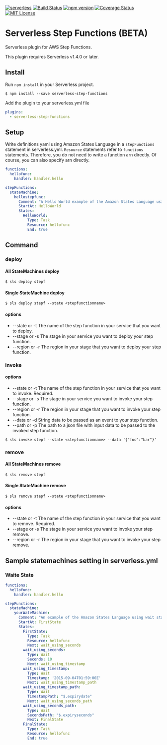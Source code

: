 [![serverless](http://public.serverless.com/badges/v3.svg)](http://www.serverless.com) [![Build Status](https://travis-ci.org/horike37/serverless-step-functions.svg?branch=master)](https://travis-ci.org/horike37/serverless-step-functions) [![npm version](https://badge.fury.io/js/serverless-step-functions.svg)](https://badge.fury.io/js/serverless-step-functions)  [![Coverage Status](https://coveralls.io/repos/github/horike37/serverless-step-functions/badge.svg?branch=master)](https://coveralls.io/github/horike37/serverless-step-functions?branch=master) [![MIT License](http://img.shields.io/badge/license-MIT-blue.svg?style=flat)](LICENSE)
# Serverless Step Functions (BETA)
Serverless plugin for AWS Step Functions.

This plugin requires Serverless v1.4.0 or later.

## Install
Run `npm install` in your Serverless project.
```
$ npm install --save serverless-step-functions
```

Add the plugin to your serverless.yml file
```yml
plugins:
  - serverless-step-functions
```

## Setup
Write definitions yaml using Amazon States Language in a `stepFunctions` statement in serverless.yml.
`Resource` statements refer to `functions` statements. Therefore, you do not need to write a function arn directly.
Of course, you can also specify arn directly.

```yml
functions:
  hellofunc:
    handler: handler.hello

stepFunctions:
  stateMachine:
    hellostepfunc:
      Comment: "A Hello World example of the Amazon States Language using an AWS Lambda Function"
      StartAt: HelloWorld
      States: 
        HelloWorld: 
          Type: Task
          Resource: hellofunc
          End: true
```

## Command
### deploy
#### All StateMachines deploy 
```
$ sls deploy stepf
```

#### Single StateMachine deploy 
```
$ sls deploy stepf --state <stepfunctionname>
```

#### options

- --state or -t The name of the step function in your service that you want to deploy.
- --stage or -s The stage in your service you want to deploy your step function.
- --region or -r The region in your stage that you want to deploy your step function.

### invoke
#### options

- --state or -t The name of the step function in your service that you want to invoke. Required.
- --stage or -s The stage in your service you want to invoke your step function.
- --region or -r The region in your stage that you want to invoke your step function.
- --data or -d String data to be passed as an event to your step function.
- --path or -p The path to a json file with input data to be passed to the invoked step function.
```
$ sls invoke stepf --state <stepfunctionname> --data '{"foo":"bar"}'
```

### remove
#### All StateMachines remove

```
$ sls remove stepf
```

#### Single StateMachine remove

```
$ sls remove stepf --state <stepfunctionname>
```

#### options

- --state or -t The name of the step function in your service that you want to remove. Required.
- --stage or -s The stage in your service you want to invoke your step remove.
- --region or -r The region in your stage that you want to invoke your step remove.

## Sample statemachines setting in serverless.yml
### Waite State
```yml
functions:
  hellofunc:
    handler: handler.hello

stepFunctions:
  stateMachine:
    yourWateMachine:
      Comment: "An example of the Amazon States Language using wait states"
      StartAt: FirstState
      States:
        FirstState:
          Type: Task
          Resource: hellofunc
          Next: wait_using_seconds
        wait_using_seconds:
          Type: Wait
          Seconds: 10
          Next: wait_using_timestamp
        wait_using_timestamp:
          Type: Wait
          Timestamp: '2015-09-04T01:59:00Z'
          Next: wait_using_timestamp_path
        wait_using_timestamp_path:
          Type: Wait
          TimestampPath: "$.expirydate"
          Next: wait_using_seconds_path
        wait_using_seconds_path:
          Type: Wait
          SecondsPath: "$.expiryseconds"
          Next: FinalState
        FinalState:
          Type: Task
          Resource: hellofunc
          End: true
```
